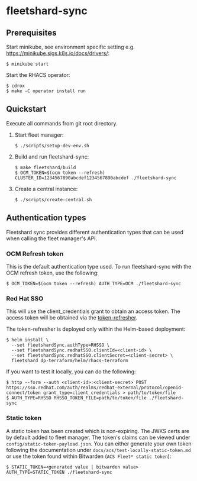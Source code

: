 # fleetshard-sync

## Prerequisites

Start minikube, see environment specific setting e.g.  https://minikube.sigs.k8s.io/docs/drivers/:
```
$ minikube start
```

Start the RHACS operator:
```
$ cdrox
$ make -C operator install run
```

## Quickstart

Execute all commands from git root directory.

1. Start fleet manager:
    ```
    $ ./scripts/setup-dev-env.sh
    ```

1. Build and run fleetshard-sync:
    ```
    $ make fleetshard/build
    $ OCM_TOKEN=$(ocm token --refresh) CLUSTER_ID=1234567890abcdef1234567890abcdef ./fleetshard-sync
    ```

1. Create a central instance:
    ```
    $ ./scripts/create-central.sh
    ```

## Authentication types

Fleetshard sync provides different authentication types that can be used when calling the fleet manager's API.

### OCM Refresh token

This is the default authentication type used.
To run fleetshard-sync with the OCM refresh token, use the following:
```
$ OCM_TOKEN=$(ocm token --refresh) AUTH_TYPE=OCM ./fleetshard-sync
```

### Red Hat SSO

This will use the client_credentials grant to obtain an access token.
The access token will be obtained via the [token-refresher](https://gitlab.cee.redhat.com/mk-ci-cd/mk-token-refresher).

The token-refresher is deployed only within the Helm-based deployment:
```
$ helm install \
  --set fleetshardSync.authType=RHSSO \
  --set fleetshardSync.redhatSSO.clientId=<client-id> \
  --set fleetshardSync.redhatSSO.clientSecret=<client-secret> \
  fleetshard dp-terraform/helm/rhacs-terraform
```

If you want to test it locally, you can do the following:
```
$ http --form --auth <client-id>:<client-secret> POST https://sso.redhat.com/auth/realms/redhat-external/protocol/openid-connect/token grant_type=client_credentials > path/to/token/file
$ AUTH_TYPE=RHSSO RHSSO_TOKEN_FILE=path/to/token/file ./fleetshard-sync
```

### Static token

A static token has been created which is non-expiring. The JWKS certs are by default added to fleet manager.
The token's claims can be viewed under `config/static-token-payload.json`.
You can either generate your own token following the documentation under `docs/acs/test-locally-static-token.md` or
use the token found within Bitwarden (`ACS Fleet* static token`):
```
$ STATIC_TOKEN=<generated value | bitwarden value> AUTH_TYPE=STATIC_TOKEN ./fleetshard-sync
```
